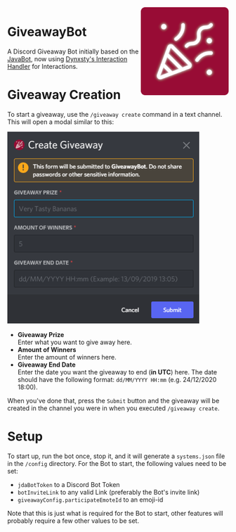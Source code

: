 <img align="right" src="https://github.com/MoonTM-GIT/GiveawayBot/blob/main/.github/icon.png?raw=true" height="200" width="200">

# GiveawayBot

A Discord Giveaway Bot initially based on the [JavaBot](https://github.com/Java-Discord/JavaBot), now using [Dynxsty's Interaction Handler](https://github.com/DynxstyGIT/DIH4JDA) for Interactions.

# Giveaway Creation
To start a giveaway, use the `/giveaway create` command in a text channel. This will open a modal similar to this:

<img src="https://github.com/MoonTM-GIT/GiveawayBot/blob/main/.github/modal.png?raw=true" height="436" width="437">

- **Giveaway Prize**\
 Enter what you want to give away here.
- **Amount of Winners**\
 Enter the amount of winners here.
- **Giveaway End Date**\
 Enter the date you want the giveaway to end (**in UTC**) here. The date should have the following format: `dd/MM/YYYY HH:mm` (e.g. 24/12/2020 18:00).

When you've done that, press the `Submit` button and the giveaway will be created in the channel you were in when you executed `/giveaway create`.

# Setup

To start up, run the bot once, stop it, and it will generate a `systems.json` file in the `/config` directory.
For the Bot to start, the following values need to be set:

- `jdaBotToken` to a Discord Bot Token
- `botInviteLink` to any valid Link (preferably the Bot's invite link)
- `giveawayConfig.participateEmoteId` to an emoji-id

Note that this is just what is required for the Bot to start, other features will probably require a few other values to be set.

